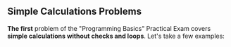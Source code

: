 ## Simple Calculations Problems

**The first** problem of the "Programming Basics" Practical Exam covers **simple calculations without checks and loops**. Let's take a few examples:
